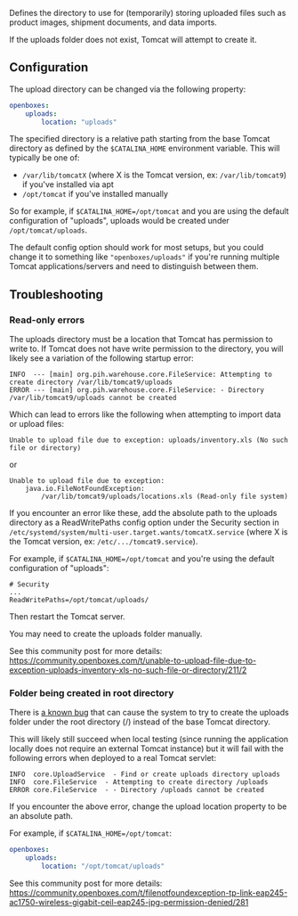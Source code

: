 Defines the directory to use for (temporarily) storing uploaded files such as product images, shipment documents, and data imports.

If the uploads folder does not exist, Tomcat will attempt to create it.

## Configuration
The upload directory can be changed via the following property:

```yaml
openboxes:
    uploads:
        location: "uploads"
```

The specified directory is a relative path starting from the base Tomcat directory as defined by the `$CATALINA_HOME` environment variable. This will typically be one of:
- `/var/lib/tomcatX` (where X is the Tomcat version, ex: `/var/lib/tomcat9`) if you've installed via apt
- `/opt/tomcat` if you've installed manually

So for example, if `$CATALINA_HOME=/opt/tomcat` and you are using the default configuration of "uploads", uploads would be created under `/opt/tomcat/uploads`.

The default config option should work for most setups, but you could change it to something like `"openboxes/uploads"` if you're running multiple Tomcat applications/servers and need to distinguish between them.


## Troubleshooting

### Read-only errors
The uploads directory must be a location that Tomcat has permission to write to. If Tomcat does not have write permission to the directory, you will likely see a variation of the following startup error:

```
INFO  --- [main] org.pih.warehouse.core.FileService: Attempting to create directory /var/lib/tomcat9/uploads
ERROR --- [main] org.pih.warehouse.core.FileService: - Directory /var/lib/tomcat9/uploads cannot be created
```

Which can lead to errors like the following when attempting to import data or upload files:

```
Unable to upload file due to exception: uploads/inventory.xls (No such file or directory)
```
or
```
Unable to upload file due to exception:
    java.io.FileNotFoundException:
        /var/lib/tomcat9/uploads/locations.xls (Read-only file system)
```

If you encounter an error like these, add the absolute path to the uploads directory as a ReadWritePaths config option under the Security section in `/etc/systemd/system/multi-user.target.wants/tomcatX.service` (where X is the Tomcat version, ex: `/etc/.../tomcat9.service`).

For example, if `$CATALINA_HOME=/opt/tomcat` and you're using the default configuration of "uploads":

```
# Security
...
ReadWritePaths=/opt/tomcat/uploads/
```

Then restart the Tomcat server.

You may need to create the uploads folder manually.

See this community post for more details: https://community.openboxes.com/t/unable-to-upload-file-due-to-exception-uploads-inventory-xls-no-such-file-or-directory/211/2

### Folder being created in root directory
There is [a known bug](https://github.com/openboxes/openboxes/issues/1351) that can cause the system to try to create the uploads folder under the root directory (/) instead of the base Tomcat directory.

This will likely still succeed when local testing (since running the application locally does not require an external Tomcat instance) but it will fail with the following errors when deployed to a real Tomcat servlet:

```
INFO  core.UploadService  - Find or create uploads directory uploads
INFO  core.FileService  - Attempting to create directory /uploads
ERROR core.FileService  - - Directory /uploads cannot be created
```

If you encounter the above error, change the upload location property to be an absolute path.

For example, if `$CATALINA_HOME=/opt/tomcat`: 

```yaml
openboxes:
    uploads:
        location: "/opt/tomcat/uploads"
```

See this community post for more details: https://community.openboxes.com/t/filenotfoundexception-tp-link-eap245-ac1750-wireless-gigabit-ceil-eap245-jpg-permission-denied/281
